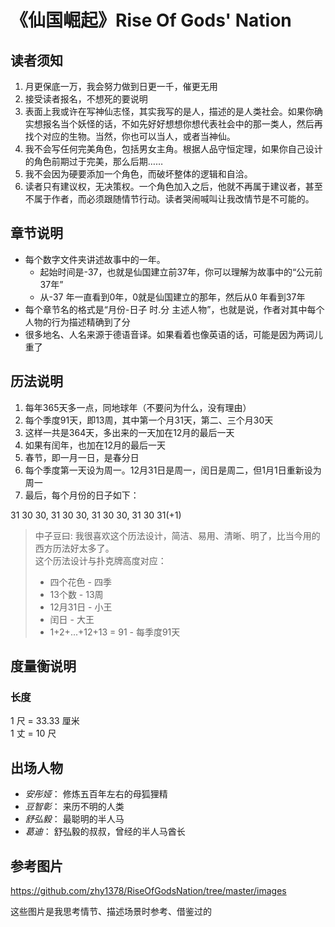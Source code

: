 # 《仙国崛起》Rise Of Gods' Nation

## 读者须知

1. 月更保底一万，我会努力做到日更一千，催更无用
2. 接受读者报名，不想死的要说明
3. 表面上我或许在写神仙志怪，其实我写的是人，描述的是人类社会。如果你确实想报名当个妖怪的话，不如先好好想想你想代表社会中的那一类人，然后再找个对应的生物。当然，你也可以当人，或者当神仙。
4. 我不会写任何完美角色，包括男女主角。根据人品守恒定理，如果你自己设计的角色前期过于完美，那么后期……
5. 我不会因为硬要添加一个角色，而破坏整体的逻辑和自洽。
6. 读者只有建议权，无决策权。一个角色加入之后，他就不再属于建议者，甚至不属于作者，而必须跟随情节行动。读者哭闹喊叫让我改情节是不可能的。

## 章节说明

+ 每个数字文件夹讲述故事中的一年。  
  - 起始时间是-37，也就是仙国建立前37年，你可以理解为故事中的“公元前37年”  
  - 从-37 年一直看到0年，0就是仙国建立的那年，然后从0 年看到37年  
+ 每个章节名的格式是“月份-日子 时.分 主述人物”，也就是说，作者对其中每个人物的行为描述精确到了分
+ 很多地名、人名来源于德语音译。如果看着也像英语的话，可能是因为两词儿重了

## 历法说明

1. 每年365天多一点，同地球年（不要问为什么，没有理由）
2. 每个季度91天，即13周，其中第一个月31天，第二、三个月30天
3. 这样一共是364天，多出来的一天加在12月的最后一天
3. 如果有闰年，也加在12月的最后一天
4. 春节，即一月一日，是春分日
5. 每个季度第一天设为周一。12月31日是周一，闰日是周二，但1月1日重新设为周一
6. 最后，每个月份的日子如下：  

31 30 30, 31 30 30, 31 30 30, 31 30 31(+1)

> 中子豆曰: 我很喜欢这个历法设计，简洁、易用、清晰、明了，比当今用的西方历法好太多了。  
> 这个历法设计与扑克牌高度对应：  
> + 四个花色 - 四季  
> + 13个数 - 13周  
> + 12月31日 - 小王  
> + 闰日 - 大王  
> + 1+2+...+12+13 = 91 - 每季度91天  

## 度量衡说明

### 长度

1 尺 = 33.33 厘米  
1 丈 = 10 尺


## 出场人物

+ *安彤娅*： 修炼五百年左右的母狐狸精
+ *豆智彰*： 来历不明的人类
+ *舒弘毅*： 最聪明的半人马
+ *葛迪*： 舒弘毅的叔叔，曾经的半人马酋长

## 参考图片

https://github.com/zhy1378/RiseOfGodsNation/tree/master/images

这些图片是我思考情节、描述场景时参考、借鉴过的

